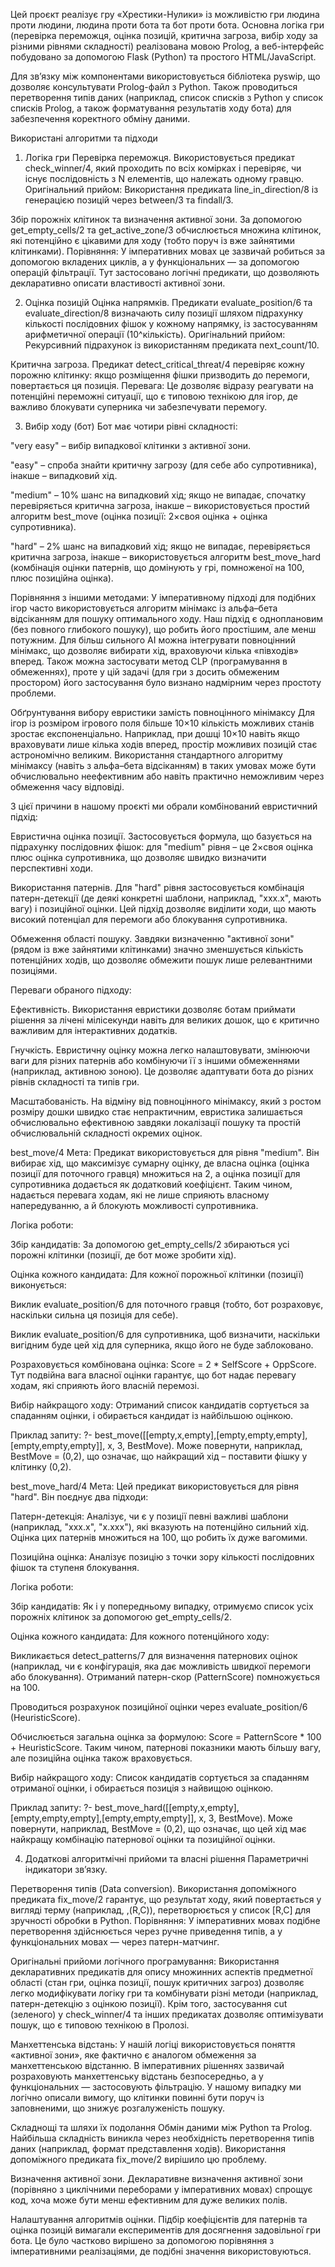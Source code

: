 Цей проєкт реалізує гру «Хрестики-Нулики» із можливістю гри людина проти людини, людина проти бота та бот проти бота. Основна логіка гри (перевірка переможця, оцінка позицій, критична загроза, вибір ходу за різними рівнями складності) реалізована мовою Prolog, а веб-інтерфейс побудовано за допомогою Flask (Python) та простого HTML/JavaScript.

Для зв’язку між компонентами використовується бібліотека pyswip, що дозволяє консультувати Prolog-файл з Python. Також проводиться перетворення типів даних (наприклад, список списків з Python у список списків Prolog, а також форматування результатів ходу бота) для забезпечення коректного обміну даними.

Використані алгоритми та підходи
1. Логіка гри
Перевірка переможця.
Використовується предикат check_winner/4, який проходить по всіх комірках і перевіряє, чи існує послідовність з N елементів, що належать одному гравцю.
Оригінальний прийом: Використання предиката line_in_direction/8 із генерацією позицій через between/3 та findall/3.

Збір порожніх клітинок та визначення активної зони.
За допомогою get_empty_cells/2 та get_active_zone/3 обчислюється множина клітинок, які потенційно є цікавими для ходу (тобто поруч із вже зайнятими клітинками).
Порівняння: У імперативних мовах це зазвичай робиться за допомогою вкладених циклів, а у функціональних — за допомогою операцій фільтрації. Тут застосовано логічні предикати, що дозволяють декларативно описати властивості активної зони.

2. Оцінка позицій
Оцінка напрямків.
Предикати evaluate_position/6 та evaluate_direction/8 визначають силу позиції шляхом підрахунку кількості послідовних фішок у кожному напрямку, із застосуванням арифметичної операції (10^кількість).
Оригінальний прийом: Рекурсивний підрахунок із використанням предиката next_count/10.

Критична загроза.
Предикат detect_critical_threat/4 перевіряє кожну порожню клітинку: якщо розміщення фішки призводить до перемоги, повертається ця позиція.
Перевага: Це дозволяє відразу реагувати на потенційні переможні ситуації, що є типовою технікою для ігор, де важливо блокувати суперника чи забезпечувати перемогу.

3. Вибір ходу (бот)
Бот має чотири рівні складності:

"very easy" – вибір випадкової клітинки з активної зони.

"easy" – спроба знайти критичну загрозу (для себе або супротивника), інакше – випадковий хід.

"medium" – 10% шанс на випадковий хід; якщо не випадає, спочатку перевіряється критична загроза, інакше – використовується простий алгоритм best_move (оцінка позиції: 2×своя оцінка + оцінка супротивника).

"hard" – 2% шанс на випадковий хід; якщо не випадає, перевіряється критична загроза, інакше – використовується алгоритм best_move_hard (комбінація оцінки патернів, що домінують у грі, помноженої на 100, плюс позиційна оцінка).

Порівняння з іншими методами:
У імперативному підході для подібних ігор часто використовується алгоритм мінімакс із альфа–бета відсіканням для пошуку оптимального ходу. Наш підхід є одноплановим (без повного глибокого пошуку), що робить його простішим, але менш потужним. Для більш сильного AI можна інтегрувати повноцінний мінімакс, що дозволяє вибирати хід, враховуючи кілька «півходів» вперед. Також можна застосувати метод CLP (програмування в обмеженнях), проте у цій задачі (для гри з досить обмеженим простором) його застосування було визнано надмірним через простоту проблеми.

Обґрунтування вибору евристики замість повноцінного мінімаксу
Для ігор із розміром ігрового поля більше 10×10 кількість можливих станів зростає експоненціально. Наприклад, при дошці 10×10 навіть якщо враховувати лише кілька ходів вперед, простір можливих позицій стає астрономічно великим. Використання стандартного алгоритму мінімаксу (навіть з альфа–бета відсіканням) в таких умовах може бути обчислювально неефективним або навіть практично неможливим через обмеження часу відповіді.

З цієї причини в нашому проєкті ми обрали комбінований евристичний підхід:

Евристична оцінка позиції.
Застосовується формула, що базується на підрахунку послідовних фішок: для "medium" рівня – це 2×своя оцінка плюс оцінка супротивника, що дозволяє швидко визначити перспективні ходи.

Використання патернів.
Для "hard" рівня застосовується комбінація патерн-детекції (де деякі конкретні шаблони, наприклад, "xxx.x", мають вагу) і позиційної оцінки. Цей підхід дозволяє виділити ходи, що мають високий потенціал для перемоги або блокування супротивника.

Обмеження області пошуку.
Завдяки визначенню "активної зони" (рядом із вже зайнятими клітинками) значно зменшується кількість потенційних ходів, що дозволяє обмежити пошук лише релевантними позиціями.

Переваги обраного підходу:

Ефективність.
Використання евристики дозволяє ботам приймати рішення за лічені мілісекунди навіть для великих дошок, що є критично важливим для інтерактивних додатків.

Гнучкість.
Евристичну оцінку можна легко налаштовувати, змінюючи ваги для різних патернів або комбінуючи її з іншими обмеженнями (наприклад, активною зоною). Це дозволяє адаптувати бота до різних рівнів складності та типів гри.

Масштабованість.
На відміну від повноцінного мінімаксу, який з ростом розміру дошки швидко стає непрактичним, евристика залишається обчислювально ефективною завдяки локалізації пошуку та простій обчислювальній складності окремих оцінок.

best_move/4
Мета:
Предикат використовується для рівня "medium". Він вибирає хід, що максимізує сумарну оцінку, де власна оцінка (оцінка позиції для поточного гравця) множиться на 2, а оцінка позиції для супротивника додається як додатковий коефіцієнт. Таким чином, надається перевага ходам, які не лише сприяють власному напередуванню, а й блокують можливості супротивника.

Логіка роботи:

Збір кандидатів:
За допомогою get_empty_cells/2 збираються усі порожні клітинки (позиції, де бот може зробити хід).

Оцінка кожного кандидата:
Для кожної порожньої клітинки (позиції) виконується:

Виклик evaluate_position/6 для поточного гравця (тобто, бот розраховує, наскільки сильна ця позиція для себе).

Виклик evaluate_position/6 для супротивника, щоб визначити, наскільки вигідним буде цей хід для суперника, якщо його не буде заблоковано.

Розраховується комбінована оцінка:
Score = 2 * SelfScore + OppScore.
Тут подвійна вага власної оцінки гарантує, що бот надає перевагу ходам, які сприяють його власній перемозі.

Вибір найкращого ходу:
Отриманий список кандидатів сортується за спаданням оцінки, і обирається кандидат із найбільшою оцінкою.

Приклад запиту:
?- best_move([[empty,x,empty],[empty,empty,empty],[empty,empty,empty]], x, 3, BestMove).
Може повернути, наприклад, BestMove = (0,2), що означає, що найкращий хід – поставити фішку у клітинку (0,2).

best_move_hard/4
Мета:
Цей предикат використовується для рівня "hard". Він поєднує два підходи:

Патерн-детекція: Аналізує, чи є у позиції певні важливі шаблони (наприклад, "xxx.x", "x.xxx"), які вказують на потенційно сильний хід. Оцінка цих патернів множиться на 100, що робить їх дуже вагомими.

Позиційна оцінка: Аналізує позицію з точки зору кількості послідовних фішок та ступеня блокування.

Логіка роботи:

Збір кандидатів:
Як і у попередньому випадку, отримуємо список усіх порожніх клітинок за допомогою get_empty_cells/2.

Оцінка кожного кандидата:
Для кожного потенційного ходу:

Викликається detect_patterns/7 для визначення патернових оцінок (наприклад, чи є конфігурація, яка дає можливість швидкої перемоги або блокування). Отриманий патерн-скор (PatternScore) помножується на 100.

Проводиться розрахунок позиційної оцінки через evaluate_position/6 (HeuristicScore).

Обчислюється загальна оцінка за формулою:
Score = PatternScore * 100 + HeuristicScore.
Таким чином, патернові показники мають більшу вагу, але позиційна оцінка також враховується.

Вибір найкращого ходу:
Список кандидатів сортується за спаданням отриманої оцінки, і обирається позиція з найвищою оцінкою.

Приклад запиту:
?- best_move_hard([[empty,x,empty],[empty,empty,empty],[empty,empty,empty]], x, 3, BestMove).
Може повернути, наприклад, BestMove = (0,2), що означає, що цей хід має найкращу комбінацію патернової оцінки та позиційної оцінки.



4. Додаткові алгоритмічні прийоми та власні рішення
Параметричні індикатори зв’язку.

Перетворення типів (Data conversion).
Використання допоміжного предиката fix_move/2 гарантує, що результат ходу, який повертається у вигляді терму (наприклад, ,(R,C)), перетворюється у список [R,C] для зручності обробки в Python.
Порівняння: У імперативних мовах подібне перетворення здійснюється через ручне приведення типів, а у функціональних мовах — через патерн-матчинг.

Оригінальні прийоми логічного програмування:
Використання декларативних предикатів для опису множинних аспектів предметної області (стан гри, оцінка позиції, пошук критичних загроз) дозволяє легко модифікувати логіку гри та комбінувати різні методи (наприклад, патерн-детекцію з оцінкою позиції).
Крім того, застосування cut (зеленого) у check_winner/4 та інших предикатах дозволяє оптимізувати пошук, що є типовою технікою в Пролозі.


Манхеттенська відстань:
У нашій логіці використовується поняття «активної зони», яке фактично є аналогом обмеження за манхеттенською відстанню. В імперативних рішеннях зазвичай розраховують манхеттенську відстань безпосередньо, а у функціональних — застосовують фільтрацію. У нашому випадку ми логічно описали вимогу, що клітинки повинні бути поруч із заповненими, що знижує розгалуженість пошуку.

Складнощі та шляхи їх подолання
Обмін даними між Python та Prolog.
Найбільша складність виникла через необхідність перетворення типів даних (наприклад, формат представлення ходів). Використання допоміжного предиката fix_move/2 вирішило цю проблему.

Визначення активної зони.
Декларативне визначення активної зони (порівняно з циклічними переборами у імперативних мовах) спрощує код, хоча може бути менш ефективним для дуже великих полів.

Налаштування алгоритмів оцінки.
Підбір коефіцієнтів для патернів та оцінка позицій вимагали експериментів для досягнення задовільної гри бота. Це було частково вирішено за допомогою порівняння з імперативними реалізаціями, де подібні значення використовуються.
